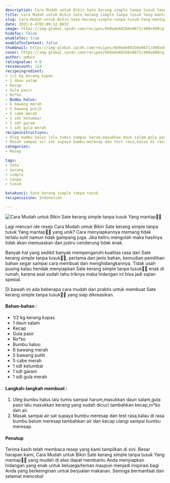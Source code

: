 ```yaml
---
description: Cara Mudah untuk Bikin Sate kerang simple tanpa tusuk Yang mantap"
title: Cara Mudah untuk Bikin Sate kerang simple tanpa tusuk Yang mantap
slug: Cara-Mudah-untuk-Bikin-Sate-kerang-simple-tanpa-tusuk-Yang-mantap
date: 2022-6-4T03:09:12.063Z
image: https://img-global.cpcdn.com/recipes/6b9ade602b6e0671/400x400cq70/photo.jpg
hideToc: false
enableToc: true
enableTocContent: false
thumbnail: https://img-global.cpcdn.com/recipes/6b9ade602b6e0671/400x400cq70/photo.jpg
cover: https://img-global.cpcdn.com/recipes/6b9ade602b6e0671/400x400cq70/photo.jpg
author: admin
ratingvalue: 4.8
reviewcount: 124
recipeingredient:
- 1/2 kg kerang kupas
- 1 daun salam
- Kecap
- Gula pasir
- Ro*ko
- Bumbu halus:
- 6 bawang merah
- 5 bawang putih
- 5 cabe merah
- 1 sdt ketumbar
- 1 sdt garam
- 1 sdt gula merah
recipeinstructions:
- Uleg bumbu halus lalu tumis sampai harum,masukkan daun salam,gula pasir lalu masukkan kerang yang sudah dicuci tambahkan kecap,ro*ko dan air.
- Masak sampai air sat supaya bumbu meresap dan test rasa,kalau di rasa bumbu belum meresap tambahkan air dan kecap ulangi sampai bumbu meresap.
categories:
- Resep

tags:
- Sate
- kerang
- simple
- tanpa
- tusuk

katakunci: Sate kerang simple tanpa tusuk
recipecuisine: Indonesian

---
```


![Cara Mudah untuk Bikin Sate kerang simple tanpa tusuk Yang mantap👩‍🍳](https://img-global.cpcdn.com/recipes/6b9ade602b6e0671/400x400cq70/photo.jpg)

Lagi mencari ide resep Cara Mudah untuk Bikin Sate kerang simple tanpa tusuk Yang mantap👩‍🍳 yang unik? Cara menyiapkannya memang tidak terlalu sulit namun tidak gampang juga. Jika keliru mengolah maka hasilnya tidak akan memuaskan dan justru cenderung tidak enak.

Banyak hal yang sedikit banyak mempengaruhi kualitas rasa dari Sate kerang simple tanpa tusuk👩‍🍳, pertama dari jenis bahan, kemudian pemilihan bahan segar sampai cara membuat dan menghidangkannya. Tidak usah pusing kalau hendak menyiapkan Sate kerang simple tanpa tusuk👩‍🍳 enak di rumah, karena asal sudah tahu triknya maka hidangan ini bisa jadi sajian spesial.

Di bawah ini ada beberapa cara mudah dan praktis untuk membuat Sate kerang simple tanpa tusuk👩‍🍳 yang siap dikreasikan.

<!--inarticleads1-->

#### Bahan-bahan :

- 1/2 kg kerang kupas
- 1 daun salam
- Kecap
- Gula pasir
- Ro*ko
- Bumbu halus:
- 6 bawang merah
- 5 bawang putih
- 5 cabe merah
- 1 sdt ketumbar
- 1 sdt garam
- 1 sdt gula merah

<!--inarticleads2-->

#### Langkah-langkah membuat :

1. Uleg bumbu halus lalu tumis sampai harum,masukkan daun salam,gula pasir lalu masukkan kerang yang sudah dicuci tambahkan kecap,ro*ko dan air.
1. Masak sampai air sat supaya bumbu meresap dan test rasa,kalau di rasa bumbu belum meresap tambahkan air dan kecap ulangi sampai bumbu meresap.

#### Penutup

Terima kasih telah membaca resep yang kami tampilkan di sini. Besar harapan kami, Cara Mudah untuk Bikin Sate kerang simple tanpa tusuk Yang mantap👩‍🍳 yang mudah di atas dapat membantu Anda menyiapkan hidangan yang enak untuk keluarga/teman maupun menjadi inspirasi bagi Anda yang berkeinginan untuk berjualan makanan. Semoga bermanfaat dan selamat mencoba!
